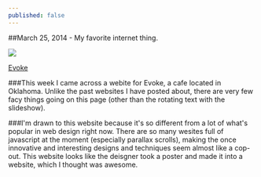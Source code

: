 ```yaml
---
published: false
---
```


##March 25, 2014 - My favorite internet thing.

![](/_posts/blog5.png)

[Evoke](http://cafeevoke.com/)

###This week I came across a webite for Evoke, a cafe located in Oklahoma. Unlike the past websites I have posted about, there are very few facy things going on this page (other than the rotating text with the slideshow).

###I'm drawn to this website because it's so different from a lot of what's popular in web design right now. There are so many wesites full of javascript at the moment (especially parallax scrolls), making the once innovative and interesting designs and techniques seem almost like a cop-out. This website looks like the deisgner took a poster and made it into a website, which I thought was awesome. 